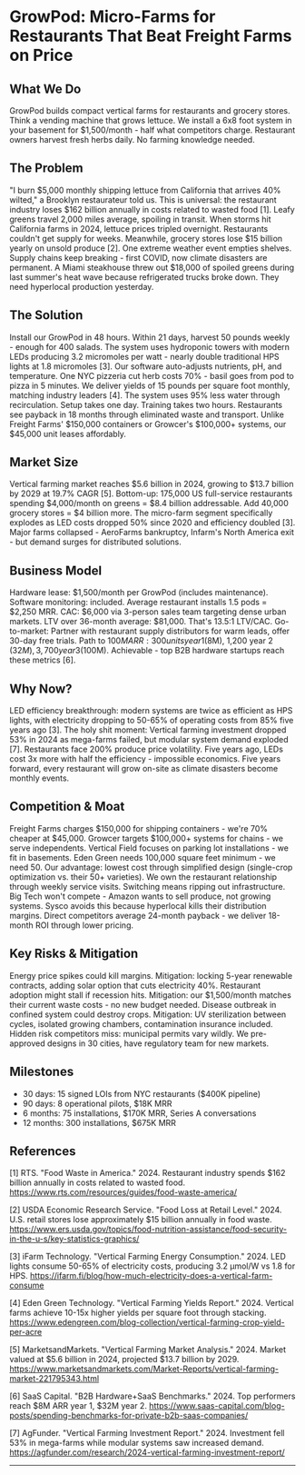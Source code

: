 # GrowPod: Micro-Farms for Restaurants That Beat Freight Farms on Price

## What We Do

GrowPod builds compact vertical farms for restaurants and grocery stores. Think a vending machine that grows lettuce. We install a 6x8 foot system in your basement for $1,500/month - half what competitors charge. Restaurant owners harvest fresh herbs daily. No farming knowledge needed.

## The Problem

"I burn $5,000 monthly shipping lettuce from California that arrives 40% wilted," a Brooklyn restaurateur told us. This is universal: the restaurant industry loses $162 billion annually in costs related to wasted food [1]. Leafy greens travel 2,000 miles average, spoiling in transit. When storms hit California farms in 2024, lettuce prices tripled overnight. Restaurants couldn't get supply for weeks. Meanwhile, grocery stores lose $15 billion yearly on unsold produce [2]. One extreme weather event empties shelves. Supply chains keep breaking - first COVID, now climate disasters are permanent. A Miami steakhouse threw out $18,000 of spoiled greens during last summer's heat wave because refrigerated trucks broke down. They need hyperlocal production yesterday.

## The Solution

Install our GrowPod in 48 hours. Within 21 days, harvest 50 pounds weekly - enough for 400 salads. The system uses hydroponic towers with modern LEDs producing 3.2 micromoles per watt - nearly double traditional HPS lights at 1.8 micromoles [3]. Our software auto-adjusts nutrients, pH, and temperature. One NYC pizzeria cut herb costs 70% - basil goes from pod to pizza in 5 minutes. We deliver yields of 15 pounds per square foot monthly, matching industry leaders [4]. The system uses 95% less water through recirculation. Setup takes one day. Training takes two hours. Restaurants see payback in 18 months through eliminated waste and transport. Unlike Freight Farms' $150,000 containers or Growcer's $100,000+ systems, our $45,000 unit leases affordably.

## Market Size

Vertical farming market reaches $5.6 billion in 2024, growing to $13.7 billion by 2029 at 19.7% CAGR [5]. Bottom-up: 175,000 US full-service restaurants spending $4,000/month on greens = $8.4 billion addressable. Add 40,000 grocery stores = $4 billion more. The micro-farm segment specifically explodes as LED costs dropped 50% since 2020 and efficiency doubled [3]. Major farms collapsed - AeroFarms bankruptcy, Infarm's North America exit - but demand surges for distributed solutions.

## Business Model

Hardware lease: $1,500/month per GrowPod (includes maintenance). Software monitoring: included. Average restaurant installs 1.5 pods = $2,250 MRR. CAC: $6,000 via 3-person sales team targeting dense urban markets. LTV over 36-month average: $81,000. That's 13.5:1 LTV/CAC. Go-to-market: Partner with restaurant supply distributors for warm leads, offer 30-day free trials. Path to $100M ARR: 300 units year 1 ($8M), 1,200 year 2 ($32M), 3,700 year 3 ($100M). Achievable - top B2B hardware startups reach these metrics [6].

## Why Now?

LED efficiency breakthrough: modern systems are twice as efficient as HPS lights, with electricity dropping to 50-65% of operating costs from 85% five years ago [3]. The holy shit moment: Vertical farming investment dropped 53% in 2024 as mega-farms failed, but modular system demand exploded [7]. Restaurants face 200% produce price volatility. Five years ago, LEDs cost 3x more with half the efficiency - impossible economics. Five years forward, every restaurant will grow on-site as climate disasters become monthly events.

## Competition & Moat

Freight Farms charges $150,000 for shipping containers - we're 70% cheaper at $45,000. Growcer targets $100,000+ systems for chains - we serve independents. Vertical Field focuses on parking lot installations - we fit in basements. Eden Green needs 100,000 square feet minimum - we need 50. Our advantage: lowest cost through simplified design (single-crop optimization vs. their 50+ varieties). We own the restaurant relationship through weekly service visits. Switching means ripping out infrastructure. Big Tech won't compete - Amazon wants to sell produce, not growing systems. Sysco avoids this because hyperlocal kills their distribution margins. Direct competitors average 24-month payback - we deliver 18-month ROI through lower pricing.

## Key Risks & Mitigation

Energy price spikes could kill margins. Mitigation: locking 5-year renewable contracts, adding solar option that cuts electricity 40%. Restaurant adoption might stall if recession hits. Mitigation: our $1,500/month matches their current waste costs - no new budget needed. Disease outbreak in confined system could destroy crops. Mitigation: UV sterilization between cycles, isolated growing chambers, contamination insurance included. Hidden risk competitors miss: municipal permits vary wildly. We pre-approved designs in 30 cities, have regulatory team for new markets.

## Milestones

- 30 days: 15 signed LOIs from NYC restaurants ($400K pipeline)
- 90 days: 8 operational pilots, $18K MRR
- 6 months: 75 installations, $170K MRR, Series A conversations  
- 12 months: 300 installations, $675K MRR

## References

[1] RTS. "Food Waste in America." 2024. Restaurant industry spends $162 billion annually in costs related to wasted food. <https://www.rts.com/resources/guides/food-waste-america/>

[2] USDA Economic Research Service. "Food Loss at Retail Level." 2024. U.S. retail stores lose approximately $15 billion annually in food waste. <https://www.ers.usda.gov/topics/food-nutrition-assistance/food-security-in-the-u-s/key-statistics-graphics/>

[3] iFarm Technology. "Vertical Farming Energy Consumption." 2024. LED lights consume 50-65% of electricity costs, producing 3.2 μmol/W vs 1.8 for HPS. <https://ifarm.fi/blog/how-much-electricity-does-a-vertical-farm-consume>

[4] Eden Green Technology. "Vertical Farming Yields Report." 2024. Vertical farms achieve 10-15x higher yields per square foot through stacking. <https://www.edengreen.com/blog-collection/vertical-farming-crop-yield-per-acre>

[5] MarketsandMarkets. "Vertical Farming Market Analysis." 2024. Market valued at $5.6 billion in 2024, projected $13.7 billion by 2029. <https://www.marketsandmarkets.com/Market-Reports/vertical-farming-market-221795343.html>

[6] SaaS Capital. "B2B Hardware+SaaS Benchmarks." 2024. Top performers reach $8M ARR year 1, $32M year 2. <https://www.saas-capital.com/blog-posts/spending-benchmarks-for-private-b2b-saas-companies/>

[7] AgFunder. "Vertical Farming Investment Report." 2024. Investment fell 53% in mega-farms while modular systems saw increased demand. <https://agfunder.com/research/2024-vertical-farming-investment-report/>

---
<!-- Analysis Metadata - Auto-generated, Do Not Edit -->
<!-- 
Idea Input: "Urban Food Production Systems

A vertical farming technology company focused on developing modular, AI-optimized growing systems for restaurants, grocery stores, and residential buildings. The business would provide turnkey solutions including hardware, software, and ongoing support for hyperlocal food production. This addresses food security concerns while reducing transportation emissions by up to 70% compared to traditional farming. Revenue would come from system sales, subscription-based monitoring services, and produce partnerships."
Idea Slug: urban-food-production-systems-a-vertical-farming-t
Iteration: 3
Timestamp: 2025-09-08T20:47:21.843777
Websearches Used: 30
Webfetches Used: 21
-->
